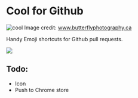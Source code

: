 # Cool for Github

![cool](https://i.imgur.com/LmySUKb.jpg)
Image credit: www.butterflyphotography.ca

Handy Emoji shortcuts for Github pull requests.

![](http://i.imgur.com/ssxk5ej.png)


## Todo:

- Icon
- Push to Chrome store
